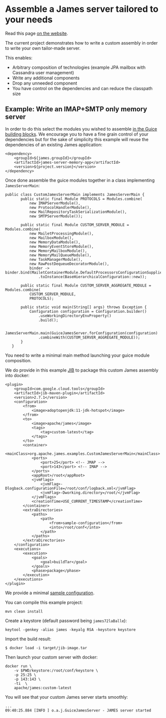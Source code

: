 # Assemble a James server tailored to your needs

Read this page [on the website](http://james.apache.org/howTo/custom-james-assembly.html).

The current project demonstrates how to write a custom assembly in order to write your
own tailor-made server.

This enables:

 - Arbitrary composition of technologies (example JPA mailbox with Cassandra user management)
 - Write any additional components
 - Drop any unneeded component
 - You have control on the dependencies and can reduce the classpath size

## Example: Write an IMAP+SMTP only memory server

In order to do this select the modules you wished to assemble [in the Guice building blocks](https://github.com/apache/james-project/tree/master/server/container/guice). We encourage you to have
a fine grain control of your dependencies but for the sake of simplicity this example will reuse the dependencies of an
existing James application:

```
<dependency>
    <groupId>${james.groupId}</groupId>
    <artifactId>james-server-memory-app</artifactId>
    <version>${project.version}</version>
</dependency>
```

Once done assemble the guice modules together in a class implementing `JamesServerMain`:

```
public class CustomJamesServerMain implements JamesServerMain {
       public static final Module PROTOCOLS = Modules.combine(
           new IMAPServerModule(),
           new ProtocolHandlerModule(),
           new MailRepositoryTaskSerializationModule(),
           new SMTPServerModule());
   
       public static final Module CUSTOM_SERVER_MODULE = Modules.combine(
           new MailetProcessingModule(),
           new MailboxModule(),
           new MemoryDataModule(),
           new MemoryEventStoreModule(),
           new MemoryMailboxModule(),
           new MemoryMailQueueModule(),
           new TaskManagerModule(),
           new RawPostDequeueDecoratorModule(),
           binder -> binder.bind(MailetContainerModule.DefaultProcessorsConfigurationSupplier.class)
               .toInstance(BaseHierarchicalConfiguration::new));
   
       public static final Module CUSTOM_SERVER_AGGREGATE_MODULE = Modules.combine(
           CUSTOM_SERVER_MODULE,
           PROTOCOLS);
   
       public static void main(String[] args) throws Exception {
           Configuration configuration = Configuration.builder()
               .useWorkingDirectoryEnvProperty()
               .build();
   
           JamesServerMain.main(GuiceJamesServer.forConfiguration(configuration)
               .combineWith(CUSTOM_SERVER_AGGREGATE_MODULE));
       }
   }
```

You need to write a minimal main method launching your guice module composition.

We do provide in this example [JIB](https://github.com/GoogleContainerTools/jib/tree/master/jib-maven-plugin) to package this custom James assembly into docker:

```
<plugin>
    <groupId>com.google.cloud.tools</groupId>
    <artifactId>jib-maven-plugin</artifactId>
    <version>2.7.1</version>
    <configuration>
        <from>
            <image>adoptopenjdk:11-jdk-hotspot</image>
        </from>
        <to>
            <image>apache/james</image>
            <tags>
                <tag>custom-latest</tag>
            </tags>
        </to>
        <container>
            <mainClass>org.apache.james.examples.CustomJamesServerMain</mainClass>
            <ports>
                <port>25</port> <!-- JMAP -->
                <port>143</port> <!-- IMAP -->
            </ports>
            <appRoot>/root</appRoot>
            <jvmFlags>
                <jvmFlag>-Dlogback.configurationFile=/root/conf/logback.xml</jvmFlag>
                <jvmFlag>-Dworking.directory=/root/</jvmFlag>
            </jvmFlags>
            <creationTime>USE_CURRENT_TIMESTAMP</creationTime>
        </container>
        <extraDirectories>
            <paths>
                <path>
                    <from>sample-configuration</from>
                    <into>/root/conf</into>
                </path>
            </paths>
        </extraDirectories>
    </configuration>
    <executions>
        <execution>
            <goals>
                <goal>buildTar</goal>
            </goals>
            <phase>package</phase>
        </execution>
    </executions>
</plugin>
```

We provide a minimal [sample configuration](https://github.com/apache/james-project/tree/master/examples/custom-james-assembly/sample-configuration).

You can compile this example project:

```
mvn clean install
```

Create a keystore (default password being `james72laBalle`):

```
keytool -genkey -alias james -keyalg RSA -keystore keystore
```

Import the build result:

```
$ docker load -i target/jib-image.tar
```

Then launch your custom server with docker:

```
docker run \
    -v $PWD/keystore:/root/conf/keystore \
    -p 25:25 \
    -p 143:143 \
    -ti  \ 
    apache/james:custom-latest
```

You will see that your custom James server starts smoothly:

```
...
09:40:25.884 [INFO ] o.a.j.GuiceJamesServer - JAMES server started
```
